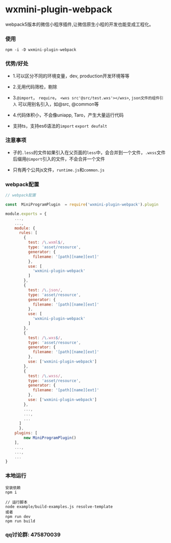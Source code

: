 # wxmini-plugin-webpack

webpack5版本的微信小程序插件,让微信原生小程的开发也能变成工程化。
### 使用
```
npm -i -D wxmini-plugin-webpack
```

### 优势/好处

- 1.可以区分不同的环境变量，dev, production开发环境等等

- 2.无用代码筛检，剔除

- 3.`@import`， `require`， `<wxs src'@src/test.wxs'></wxs>`, `json文件的组件引入` 可以用别名引入，如@src, @common等

- 4.代码体积小，不会像uniapp, Taro，产生大量运行代码

- 支持ts，支持es6语法的`import` `export deufalt`

### 注意事项

- 子的`.less`的文件如果引入在父页面的`less`中，会合并到一个文件，`.wxss`文件后缀用`@import`引入的文件，不会合并一个文件

- 只有两个公共js文件，`runtime.js`和`common.js`



### webpack配置
```js
// webpack配置

const  MiniProgramPlugin  = require('wxmini-plugin-webpack').plugin

module.exports = {
    ...,
    ...,
    module: {
      rules: [
        {
          test: /\.wxml$/,
          type: 'asset/resource',
          generator: {
            filename: '[path][name][ext]'
          },
          use: [
            'wxmini-plugin-webpack'
          ]
        },
        {
          test: /\.json/,
          type: 'asset/resource',
          generator: {
            filename: '[path][name][ext]'
          },
          use: [
            'wxmini-plugin-webpack'
          ]
        },
        {
          test: /\.wxs$/,
          type: 'asset/resource',
          generator: {
            filename: '[path][name][ext]'
          },
          use: ['wxmini-plugin-webpack']
        },
        {
          test: /\.wxss/,
          type: 'asset/resource',
          generator: {
            filename: '[path][name][ext]'
          },
          use: ['wxmini-plugin-webpack']
        },
        ...,
        ...,
        ...
      ]
      },
    plugins: [
        new MiniProgramPlugin()
    ],
    ...,
    ...,
    ...
}
```

### 本地运行
```
安装依赖
npm i

// 运行脚本
node example/build-examples.js resolve-template
或者
npm run dev
npm run build
```


### qq讨论群: 475870039